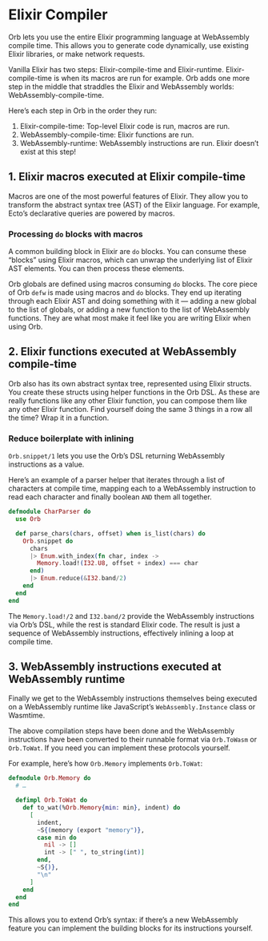 # Elixir Compiler

Orb lets you use the entire Elixir programming language at WebAssembly compile time. This allows you to generate code dynamically, use existing Elixir libraries, or make network requests.

Vanilla Elixir has two steps: Elixir-compile-time and Elixir-runtime. Elixir-compile-time is when its macros are run for example. Orb adds one more step in the middle that straddles the Elixir and WebAssembly worlds: WebAssembly-compile-time.

Here’s each step in Orb in the order they run:

1. Elixir-compile-time: Top-level Elixir code is run, macros are run.
2. WebAssembly-compile-time: Elixir functions are run.
3. WebAssembly-runtime: WebAssembly instructions are run. Elixir doesn’t exist at this step!

## 1. Elixir macros executed at Elixir compile-time

Macros are one of the most powerful features of Elixir. They allow you to transform the abstract syntax tree (AST) of the Elixir language. For example, Ecto’s declarative queries are powered by macros.

### Processing `do` blocks with macros

A common building block in Elixir are `do` blocks. You can consume these “blocks” using Elixir macros, which can unwrap the underlying list of Elixir AST elements. You can then process these elements.

Orb globals are defined using macros consuming `do` blocks. The core piece of Orb `defw` is made using macros and `do` blocks. They end up iterating through each Elixir AST and doing something with it — adding a new global to the list of globals, or adding a new function to the list of WebAssembly functions. They are what most make it feel like you are writing Elixir when using Orb.

## 2. Elixir functions executed at WebAssembly compile-time

Orb also has its own abstract syntax tree, represented using Elixir structs. You create these structs using helper functions in the Orb DSL. As these are really functions like any other Elixir function, you can compose them like any other Elixir function. Find yourself doing the same 3 things in a row all the time? Wrap it in a function.

### Reduce boilerplate with inlining

`Orb.snippet/1` lets you use the Orb’s DSL returning WebAssembly instructions as a value.

Here’s an example of a parser helper that iterates through a list of characters at compile time, mapping each to a WebAssembly instruction to read each character and finally boolean `AND` them all together.

```elixir
defmodule CharParser do
  use Orb

  def parse_chars(chars, offset) when is_list(chars) do
    Orb.snippet do
      chars
      |> Enum.with_index(fn char, index ->
        Memory.load!(I32.U8, offset + index) === char
      end)
      |> Enum.reduce(&I32.band/2)
    end
  end
end
```

The `Memory.load!/2` and `I32.band/2` provide the WebAssembly instructions via Orb’s DSL, while the rest is standard Elixir code. The result is just a sequence of WebAssembly instructions, effectively inlining a loop at compile time.

## 3. WebAssembly instructions executed at WebAssembly runtime

Finally we get to the WebAssembly instructions themselves being executed on a WebAssembly runtime like JavaScript’s `WebAssembly.Instance` class or Wasmtime.

The above compilation steps have been done and the WebAssembly instructions have been converted to their runnable format via `Orb.ToWasm` or `Orb.ToWat`. If you need you can implement these protocols yourself.

For example, here’s how `Orb.Memory` implements `Orb.ToWat`:

```elixir
defmodule Orb.Memory do
  # …

  defimpl Orb.ToWat do
    def to_wat(%Orb.Memory{min: min}, indent) do
      [
        indent,
        ~S{(memory (export "memory")},
        case min do
          nil -> []
          int -> [" ", to_string(int)]
        end,
        ~S{)},
        "\n"
      ]
    end
  end
end
```

This allows you to extend Orb’s syntax: if there’s a new WebAssembly feature you can implement the building blocks for its instructions yourself.

